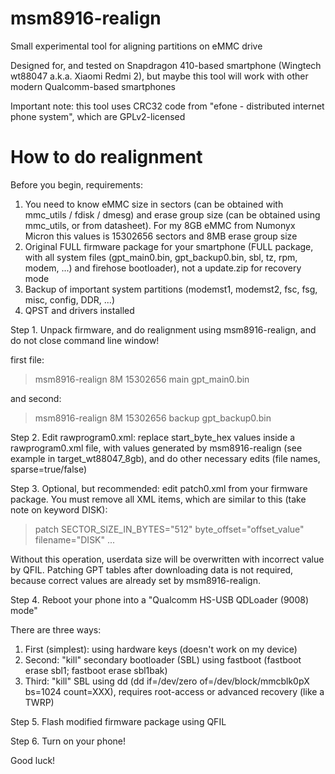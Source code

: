 # msm8916-realign
Small experimental tool for aligning partitions on eMMC drive

Designed for, and tested on Snapdragon 410-based smartphone (Wingtech wt88047 a.k.a. Xiaomi Redmi 2), but maybe this tool will work with other modern Qualcomm-based smartphones

Important note: this tool uses CRC32 code from "efone - distributed internet phone system", which are GPLv2-licensed

# How to do realignment
Before you begin, requirements:
1. You need to know eMMC size in sectors (can be obtained with mmc_utils / fdisk / dmesg) and erase group size (can be obtained using mmc_utils, or from datasheet). For my 8GB eMMC from Numonyx Micron this values is 15302656 sectors and 8MB erase group size
2. Original FULL firmware package for your smartphone (FULL package, with all system files (gpt_main0.bin, gpt_backup0.bin, sbl, tz, rpm, modem, ...) and firehose bootloader), not a update.zip for recovery mode
3. Backup of important system partitions (modemst1, modemst2, fsc, fsg, misc, config, DDR, ...)
4. QPST and drivers installed

Step 1. Unpack firmware, and do realignment using msm8916-realign, and do not close command line window!

first file:
> msm8916-realign 8M 15302656 main gpt_main0.bin

and second:
> msm8916-realign 8M 15302656 backup gpt_backup0.bin

Step 2. Edit rawprogram0.xml: replace start_byte_hex values inside a rawprogram0.xml file, with values generated by msm8916-realign (see example in target_wt88047_8gb), and do other necessary edits (file names, sparse=true/false)

Step 3. Optional, but recommended: edit patch0.xml from your firmware package. You must remove all XML items, which are similar to this (take note on keyword DISK):
> patch SECTOR_SIZE_IN_BYTES="512" byte_offset="offset_value" filename="DISK" ...

Without this operation, userdata size will be overwritten with incorrect value by QFIL. Patching GPT tables after downloading data is not required, because correct values are already set by msm8916-realign.

Step 4. Reboot your phone into a "Qualcomm HS-USB QDLoader (9008) mode"

There are three ways:
1. First (simplest): using hardware keys (doesn't work on my device)
2. Second: "kill" secondary bootloader (SBL) using fastboot (fastboot erase sbl1; fastboot erase sbl1bak)
3. Third: "kill" SBL using dd (dd if=/dev/zero of=/dev/block/mmcblk0pX bs=1024 count=XXX), requires root-access or advanced recovery (like a TWRP)

Step 5. Flash modified firmware package using QFIL

Step 6. Turn on your phone!

Good luck!
